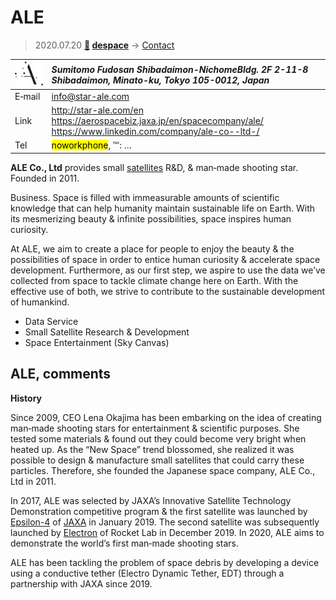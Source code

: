 # ALE
> 2020.07.20 **[🚀](../index/index.md) [despace](index.md)** → [Contact](contact.md)

|[![](f/contact/a/ale_logo1_thumb.jpg)](f/contact/a/ale_logo1.png)|*Sumitomo Fudosan Shibadaimon-NichomeBldg. 2F 2-11-8 Shibadaimon, Minato-ku, Tokyo 105-0012, Japan*|
|:--|:--|
|E‑mail| <info@star-ale.com> |
|Link| <http://star-ale.com/en><br> <https://aerospacebiz.jaxa.jp/en/spacecompany/ale/><br> <https://www.linkedin.com/company/ale-co--ltd-/> |
|Tel| <mark>noworkphone</mark>, ℻: … |

**ALE Co., Ltd** provides small [satellites](sc.md) R&D, & man‑made shooting star. Founded in 2011.

Business. Space is filled with immeasurable amounts of scientific knowledge that can help humanity maintain sustainable life on Earth. With its mesmerizing beauty & infinite possibilities, space inspires human curiosity.

At ALE, we aim to create a place for people to enjoy the beauty & the possibilities of space in order to entice human curiosity & accelerate space development. Furthermore, as our first step, we aspire to use the data we’ve collected from space to tackle climate change here on Earth. With the effective use of both, we strive to contribute to the sustainable development of humankind.

   - Data Service
   - Small Satellite Research & Development
   - Space Entertainment (Sky Canvas)

<p style="page-break-after:always"> </p>

## ALE, comments

**History**

Since 2009, CEO Lena Okajima has been embarking on the idea of creating man‑made shooting stars for entertainment & scientific purposes. She tested some materials & found out they could become very bright when heated up. As the “New Space” trend blossomed, she realized it was possible to design & manufacture small satellites that could carry these particles. Therefore, she founded the Japanese space company, ALE Co., Ltd in 2011.

In 2017, ALE was selected by JAXA’s Innovative Satellite Technology Demonstration competitive program & the first satellite was launched by [Epsilon-4](epsilon.md) of [JAXA](zz_jaxa.md) in January 2019. The second satellite was subsequently launched by [Electron](electron.md) of Rocket Lab in December 2019. In 2020, ALE aims to demonstrate the world’s first man‑made shooting stars.

ALE has been tackling the problem of space debris by developing a device using a conductive tether (Electro Dynamic Tether, EDT) through a partnership with JAXA since 2019.
